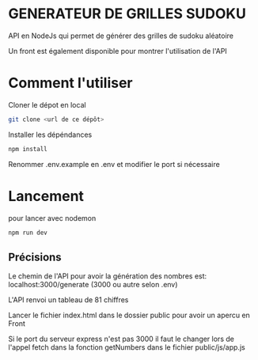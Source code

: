 # GENERATEUR DE GRILLES SUDOKU

API en NodeJs qui permet de générer des grilles de sudoku aléatoire

Un front est également disponible pour montrer l'utilisation de l'API

# Comment l'utiliser

Cloner le dépot en local

```bash
git clone <url de ce dépôt>
```

Installer les dépéndances

```bash
npm install
```
Renommer .env.example en .env et modifier le port si nécessaire

# Lancement
 pour lancer avec nodemon
```bash
npm run dev
```

## Précisions 

Le chemin de l'API pour avoir la génération des nombres est: localhost:3000/generate (3000 ou autre selon .env)

L'API renvoi un tableau de 81 chiffres


Lancer le fichier index.html dans le dossier public pour avoir un apercu en Front 

Si le port du serveur express n'est pas 3000 il faut le changer lors de l'appel fetch dans la fonction getNumbers dans le fichier public/js/app.js
